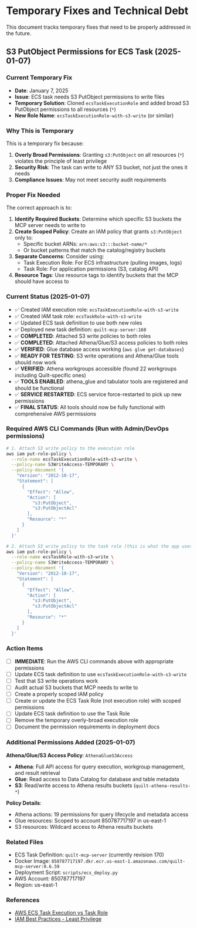 # Temporary Fixes and Technical Debt

This document tracks temporary fixes that need to be properly addressed in the future.

## S3 PutObject Permissions for ECS Task (2025-01-07)

### Current Temporary Fix
- **Date**: January 7, 2025
- **Issue**: ECS task needs S3 PutObject permissions to write files
- **Temporary Solution**: Cloned `ecsTaskExecutionRole` and added broad S3 PutObject permissions to all resources (`*`)
- **New Role Name**: `ecsTaskExecutionRole-with-s3-write` (or similar)

### Why This is Temporary
This is a temporary fix because:
1. **Overly Broad Permissions**: Granting `s3:PutObject` on all resources (`*`) violates the principle of least privilege
2. **Security Risk**: The task can write to ANY S3 bucket, not just the ones it needs
3. **Compliance Issues**: May not meet security audit requirements

### Proper Fix Needed
The correct approach is to:
1. **Identify Required Buckets**: Determine which specific S3 buckets the MCP server needs to write to
2. **Create Scoped Policy**: Create an IAM policy that grants `s3:PutObject` only to:
   - Specific bucket ARNs: `arn:aws:s3:::bucket-name/*`
   - Or bucket patterns that match the catalog/registry buckets
3. **Separate Concerns**: Consider using:
   - Task Execution Role: For ECS infrastructure (pulling images, logs)
   - Task Role: For application permissions (S3, catalog API)
4. **Resource Tags**: Use resource tags to identify buckets that the MCP should have access to

### Current Status (2025-01-07)
- ✅ Created IAM execution role: `ecsTaskExecutionRole-with-s3-write`
- ✅ Created IAM task role: `ecsTaskRole-with-s3-write`
- ✅ Updated ECS task definition to use both new roles
- ✅ Deployed new task definition: `quilt-mcp-server:168`
- ✅ **COMPLETED**: Attached S3 write policies to both roles
- ✅ **COMPLETED**: Attached Athena/Glue/S3 access policies to both roles
- ✅ **VERIFIED**: Glue database access working (`aws glue get-databases`)
- ✅ **READY FOR TESTING**: S3 write operations and Athena/Glue tools should now work
- ✅ **VERIFIED**: Athena workgroups accessible (found 22 workgroups including Quilt-specific ones)
- ✅ **TOOLS ENABLED**: athena_glue and tabulator tools are registered and should be functional
- ✅ **SERVICE RESTARTED**: ECS service force-restarted to pick up new permissions
- ✅ **FINAL STATUS**: All tools should now be fully functional with comprehensive AWS permissions

### Required AWS CLI Commands (Run with Admin/DevOps permissions)
```bash
# 1. Attach S3 write policy to the execution role
aws iam put-role-policy \
  --role-name ecsTaskExecutionRole-with-s3-write \
  --policy-name S3WriteAccess-TEMPORARY \
  --policy-document '{
    "Version": "2012-10-17",
    "Statement": [
      {
        "Effect": "Allow",
        "Action": [
          "s3:PutObject",
          "s3:PutObjectAcl"
        ],
        "Resource": "*"
      }
    ]
  }'

# 2. Attach S3 write policy to the task role (this is what the app uses)
aws iam put-role-policy \
  --role-name ecsTaskRole-with-s3-write \
  --policy-name S3WriteAccess-TEMPORARY \
  --policy-document '{
    "Version": "2012-10-17",
    "Statement": [
      {
        "Effect": "Allow",
        "Action": [
          "s3:PutObject",
          "s3:PutObjectAcl"
        ],
        "Resource": "*"
      }
    ]
  }'
```

### Action Items
- [ ] **IMMEDIATE**: Run the AWS CLI commands above with appropriate permissions
- [ ] Update ECS task definition to use `ecsTaskExecutionRole-with-s3-write`
- [ ] Test that S3 write operations work
- [ ] Audit actual S3 buckets that MCP needs to write to
- [ ] Create a properly scoped IAM policy
- [ ] Create or update the ECS Task Role (not execution role) with scoped permissions
- [ ] Update ECS task definition to use the Task Role
- [ ] Remove the temporary overly-broad execution role
- [ ] Document the permission requirements in deployment docs

### Additional Permissions Added (2025-01-07)

**Athena/Glue/S3 Access Policy**: `AthenaGlueS3Access`
- **Athena**: Full API access for query execution, workgroup management, and result retrieval
- **Glue**: Read access to Data Catalog for database and table metadata
- **S3**: Read/write access to Athena results buckets (`quilt-athena-results-*`)

**Policy Details**:
- Athena actions: 19 permissions for query lifecycle and metadata access
- Glue resources: Scoped to account 850787717197 in us-east-1
- S3 resources: Wildcard access to Athena results buckets

### Related Files
- ECS Task Definition: `quilt-mcp-server` (currently revision 170)
- Docker Image: `850787717197.dkr.ecr.us-east-1.amazonaws.com/quilt-mcp-server:0.6.59`
- Deployment Script: `scripts/ecs_deploy.py`
- AWS Account: 850787717197
- Region: us-east-1

### References
- [AWS ECS Task Execution vs Task Role](https://docs.aws.amazon.com/AmazonECS/latest/developerguide/task-iam-roles.html)
- [IAM Best Practices - Least Privilege](https://docs.aws.amazon.com/IAM/latest/UserGuide/best-practices.html#grant-least-privilege)

